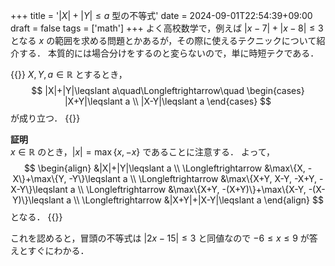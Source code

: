 +++
title = '$|X|+|Y|\leqslant a$ 型の不等式'
date = 2024-09-01T22:54:39+09:00
draft = false
tags = ['math']
+++
よく高校数学で，例えば $|x-7|+|x-8|\leqslant 3$ となる $x$ の範囲を求める問題とかあるが，その際に使えるテクニックについて紹介する．
本質的には場合分けをするのと変らないので，単に時短テクである．

{{<thmbox title="命題">}}
$X,Y,a\in\mathbb{R}$ とするとき，
$$
|X|+|Y|\leqslant a\quad\Longleftrightarrow\quad
\begin{cases}
|X+Y|\leqslant a \\
|X-Y|\leqslant a
\end{cases}
$$
が成り立つ．
{{</thmbox>}}

**証明**  
$x\in\mathbb{R}$ のとき，$|x|=\max\{x, -x\}$ であることに注意する．
よって，
$$
\begin{align}
&|X|+|Y|\leqslant a \\
\Longleftrightarrow &\max\{X, -X\}+\max\{Y, -Y\}\leqslant a \\
\Longleftrightarrow &\max\{X+Y, X-Y, -X+Y, -X-Y\}\leqslant a \\
\Longleftrightarrow &\max\{X+Y, -(X+Y)\}+\max\{X-Y, -(X-Y)\}\leqslant a \\
\Longleftrightarrow &|X+Y|+|X-Y|\leqslant a
\end{align}
$$
となる．
{{<qed>}}

これを認めると，冒頭の不等式は $|2x-15|\leqslant 3$ と同値なので $-6\leqslant x\leqslant 9$ が答えとすぐにわかる．
